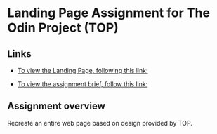 # Landing Page Assignment for The Odin Project (TOP)

## Links
- [To view the Landing Page, following this link:](https://github.com/philpell/landing-page.git)

- [To view the assignment brief, follow this link:](https://www.theodinproject.com/paths/foundations/courses/foundations/lessons/landing-page)

## Assignment overview
Recreate an entire web page based on design provided by TOP. 
